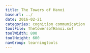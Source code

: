 ```yaml
---
title: The Towers of Hanoi
baseurl: ../
date: 2016-02-21
categories: cognition communication
toolFile: ThetowersofHanoi.swf
toolWidth: 800
toolHeight: 600
navGroup: learningtools
---
```

